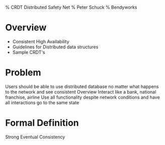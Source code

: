 % CRDT Distributed Safety Net
% Peter Schuck
% Bendyworks

# Overview
* Consistent High Availability
* Guidelines for Distributed data structures
* Sample CRDT's

# Problem
Users should be able to use distributed database no matter what happens to the network and see consistent Overview
Interact like a bank, national franchise, airline
Use all functionality despite network conditions and have all interactions go to the same state

# Formal Definition
Strong Eventual Consistency
